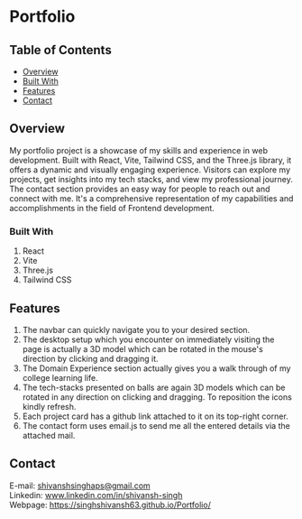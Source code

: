 # Portfolio

## Table of Contents
- [Overview](#overview)
- [Built With](#built-with)
- [Features](#features)
- [Contact](#contact)

## Overview
My portfolio project is a showcase of my skills and experience in web development. Built with React, Vite, Tailwind CSS, and the Three.js library, it offers a dynamic and visually engaging experience. Visitors can explore my projects, get insights into my tech stacks, and view my professional journey. The contact section provides an easy way for people to reach out and connect with me. It's a comprehensive representation of my capabilities and accomplishments in the field of Frontend development.

### Built With
1. React<br>
2. Vite<br>
3. Three.js<br>
4. Tailwind CSS<br>

## Features
1. The navbar can quickly navigate you to your desired section.
2. The desktop setup which you encounter on immediately visiting the page is actually a 3D model which can be rotated in the mouse's direction by clicking and dragging it.<br>
3. The Domain Experience section actually gives you a walk through of my college learning life.
4. The tech-stacks presented on balls are again 3D models which can be rotated in any direction on clicking and dragging. To reposition the icons kindly refresh.
5. Each project card has a github link attached to it on its top-right corner.
6. The contact form uses email.js to send me all the entered details via the attached mail.

## Contact
E-mail: shivanshsinghaps@gmail.com<br>
Linkedin: www.linkedin.com/in/shivansh-singh<br>
Webpage: https://singhshivansh63.github.io/Portfolio/<br>
